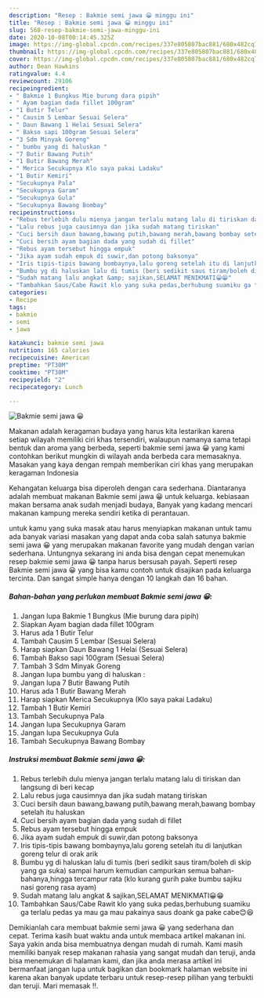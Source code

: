 ```yaml
---
description: "Resep : Bakmie semi jawa 😀 minggu ini"
title: "Resep : Bakmie semi jawa 😀 minggu ini"
slug: 568-resep-bakmie-semi-jawa-minggu-ini
date: 2020-10-08T00:14:45.325Z
image: https://img-global.cpcdn.com/recipes/337e805807bac881/680x482cq70/bakmie-semi-jawa-😀-foto-resep-utama.jpg
thumbnail: https://img-global.cpcdn.com/recipes/337e805807bac881/680x482cq70/bakmie-semi-jawa-😀-foto-resep-utama.jpg
cover: https://img-global.cpcdn.com/recipes/337e805807bac881/680x482cq70/bakmie-semi-jawa-😀-foto-resep-utama.jpg
author: Dean Hawkins
ratingvalue: 4.4
reviewcount: 29106
recipeingredient:
- " Bakmie 1 Bungkus Mie burung dara pipih"
- " Ayam bagian dada fillet 100gram"
- "1 Butir Telur"
- " Causim 5 Lembar Sesuai Selera"
- " Daun Bawang 1 Helai Sesuai Selera"
- " Bakso sapi 100gram Sesuai Selera"
- "3 Sdm Minyak Goreng"
- " bumbu yang di haluskan "
- "7 Butir Bawang Putih"
- "1 Butir Bawang Merah"
- " Merica Secukupnya Klo saya pakai Ladaku"
- "1 Butir Kemiri"
- "Secukupnya Pala"
- "Secukupnya Garam"
- "Secukupnya Gula"
- "Secukupnya Bawang Bombay"
recipeinstructions:
- "Rebus terlebih dulu mienya jangan terlalu matang lalu di tiriskan dan langsung di beri kecap"
- "Lalu rebus juga causimnya dan jika sudah matang tiriskan"
- "Cuci bersih daun bawang,bawang putih,bawang merah,bawang bombay setelah itu haluskan"
- "Cuci bersih ayam bagian dada yang sudah di fillet"
- "Rebus ayam tersebut hingga empuk"
- "Jika ayam sudah empuk di suwir,dan potong baksonya"
- "Iris tipis-tipis bawang bombaynya,lalu goreng setelah itu di lanjutkan goreng telur di orak arik"
- "Bumbu yg di haluskan lalu di tumis (beri sedikit saus tiram/boleh di skip yang ga suka) sampai harum kemudian campurkan semua bahan-bahanya,hingga tercampur rata (klo kurang gurih pake bumbu sajiku nasi goreng rasa ayam)"
- "Sudah matang lalu angkat &amp; sajikan,SELAMAT MENIKMATI😀😁"
- "Tambahkan Saus/Cabe Rawit klo yang suka pedas,berhubung suamiku ga terlalu pedas ya mau ga mau pakainya saus doank ga pake cabe😊😆"
categories:
- Recipe
tags:
- bakmie
- semi
- jawa

katakunci: bakmie semi jawa 
nutrition: 165 calories
recipecuisine: American
preptime: "PT30M"
cooktime: "PT30M"
recipeyield: "2"
recipecategory: Lunch

---
```



![Bakmie semi jawa 😀](https://img-global.cpcdn.com/recipes/337e805807bac881/680x482cq70/bakmie-semi-jawa-😀-foto-resep-utama.jpg)

Makanan adalah keragaman budaya yang harus kita lestarikan karena setiap wilayah memiliki ciri khas tersendiri, walaupun namanya sama tetapi bentuk dan aroma yang berbeda, seperti bakmie semi jawa 😀 yang kami contohkan berikut mungkin di wilayah anda berbeda cara memasaknya. Masakan yang kaya dengan rempah memberikan ciri khas yang merupakan keragaman Indonesia



Kehangatan keluarga bisa diperoleh dengan cara sederhana. Diantaranya adalah membuat makanan Bakmie semi jawa 😀 untuk keluarga. kebiasaan makan bersama anak sudah menjadi budaya, Banyak yang kadang mencari makanan kampung mereka sendiri ketika di perantauan.

untuk kamu yang suka masak atau harus menyiapkan makanan untuk tamu ada banyak variasi masakan yang dapat anda coba salah satunya bakmie semi jawa 😀 yang merupakan makanan favorite yang mudah dengan varian sederhana. Untungnya sekarang ini anda bisa dengan cepat menemukan resep bakmie semi jawa 😀 tanpa harus bersusah payah.
Seperti resep Bakmie semi jawa 😀 yang bisa kamu contoh untuk disajikan pada keluarga tercinta. Dan sangat simple hanya dengan 10 langkah dan 16 bahan.


<!--inarticleads1-->

##### Bahan-bahan yang perlukan membuat Bakmie semi jawa 😀:

1. Jangan lupa  Bakmie 1 Bungkus (Mie burung dara pipih)
1. Siapkan  Ayam bagian dada fillet 100gram
1. Harus ada 1 Butir Telur
1. Tambah  Causim 5 Lembar (Sesuai Selera)
1. Harap siapkan  Daun Bawang 1 Helai (Sesuai Selera)
1. Tambah  Bakso sapi 100gram (Sesuai Selera)
1. Tambah 3 Sdm Minyak Goreng
1. Jangan lupa  bumbu yang di haluskan :
1. Jangan lupa 7 Butir Bawang Putih
1. Harus ada 1 Butir Bawang Merah
1. Harap siapkan  Merica Secukupnya (Klo saya pakai Ladaku)
1. Tambah 1 Butir Kemiri
1. Tambah Secukupnya Pala
1. Jangan lupa Secukupnya Garam
1. Jangan lupa Secukupnya Gula
1. Tambah Secukupnya Bawang Bombay




<!--inarticleads2-->

##### Instruksi membuat  Bakmie semi jawa 😀:

1. Rebus terlebih dulu mienya jangan terlalu matang lalu di tiriskan dan langsung di beri kecap
1. Lalu rebus juga causimnya dan jika sudah matang tiriskan
1. Cuci bersih daun bawang,bawang putih,bawang merah,bawang bombay setelah itu haluskan
1. Cuci bersih ayam bagian dada yang sudah di fillet
1. Rebus ayam tersebut hingga empuk
1. Jika ayam sudah empuk di suwir,dan potong baksonya
1. Iris tipis-tipis bawang bombaynya,lalu goreng setelah itu di lanjutkan goreng telur di orak arik
1. Bumbu yg di haluskan lalu di tumis (beri sedikit saus tiram/boleh di skip yang ga suka) sampai harum kemudian campurkan semua bahan-bahanya,hingga tercampur rata (klo kurang gurih pake bumbu sajiku nasi goreng rasa ayam)
1. Sudah matang lalu angkat &amp; sajikan,SELAMAT MENIKMATI😀😁
1. Tambahkan Saus/Cabe Rawit klo yang suka pedas,berhubung suamiku ga terlalu pedas ya mau ga mau pakainya saus doank ga pake cabe😊😆




Demikianlah cara membuat bakmie semi jawa 😀 yang sederhana dan cepat. Terima kasih buat waktu anda untuk membaca artikel makanan ini. Saya yakin anda bisa membuatnya dengan mudah di rumah. Kami masih memiliki banyak resep makanan rahasia yang sangat mudah dan teruji, anda bisa menemukan di halaman kami, dan jika anda merasa artikel ini bermanfaat jangan lupa untuk bagikan dan bookmark halaman website ini karena akan banyak update terbaru untuk resep-resep pilihan yang terbukti dan teruji. Mari memasak !!. 

